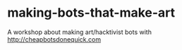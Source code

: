 # making-bots-that-make-art
A workshop about making art/hacktivist bots with http://cheapbotsdonequick.com
